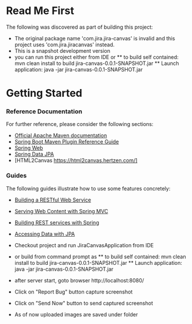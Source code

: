 # Read Me First

The following was discovered as part of building this project:

* The original package name 'com.jira.jira-canvas' is invalid and this project uses 'com.jira.jiracanvas' instead.
* This is a snapshot development version 
* you can run this project either from IDE or 
** to build self contained:   mvn clean install to build jira-canvas-0.0.1-SNAPSHOT.jar 
** Launch application: java -jar jira-canvas-0.0.1-SNAPSHOT.jar
 


# Getting Started

### Reference Documentation
For further reference, please consider the following sections:

* [Official Apache Maven documentation](https://maven.apache.org/guides/index.html)
* [Spring Boot Maven Plugin Reference Guide](https://docs.spring.io/spring-boot/docs/2.2.4.RELEASE/maven-plugin/)
* [Spring Web](https://docs.spring.io/spring-boot/docs/2.2.4.RELEASE/reference/htmlsingle/#boot-features-developing-web-applications)
* [Spring Data JPA](https://docs.spring.io/spring-boot/docs/2.2.4.RELEASE/reference/htmlsingle/#boot-features-jpa-and-spring-data)
* [HTML2Canvas https://html2canvas.hertzen.com/]

### Guides
The following guides illustrate how to use some features concretely:

* [Building a RESTful Web Service](https://spring.io/guides/gs/rest-service/)
* [Serving Web Content with Spring MVC](https://spring.io/guides/gs/serving-web-content/)
* [Building REST services with Spring](https://spring.io/guides/tutorials/bookmarks/)
* [Accessing Data with JPA](https://spring.io/guides/gs/accessing-data-jpa/)
* Checkout project and run JiraCanvasApplication from IDE
* or build from command prompt as
** to build self contained:   mvn clean install to build jira-canvas-0.0.1-SNAPSHOT.jar 
** Launch application: java -jar jira-canvas-0.0.1-SNAPSHOT.jar

* after server start, goto browser http://localhost:8080/
* Click on "Report Bug" button capture screenshot
* Click on "Send Now" button to send captured screenshot
* As of now uploaded images are saved under folder


